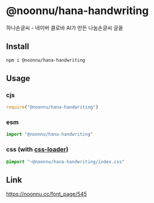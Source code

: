 # @noonnu/hana-handwriting
하나손글씨 - 네이버 클로바 AI가 만든 나눔손글씨 글꼴

## Install
```sh
npm i @noonnu/hana-handwriting
```
## Usage
### cjs
```js
require("@noonnu/hana-handwriting")
```
### esm
```js
import "@noonnu/hana-handwriting"
```
### css (with [css-loader](https://github.com/webpack-contrib/css-loader))
```css
@import "~@noonnu/hana-handwriting/index.css"
```

## Link
https://noonnu.cc/font_page/545